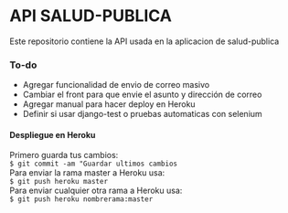 # API SALUD-PUBLICA

Este repositorio contiene la API usada en la aplicacion de salud-publica

### To-do
- Agregar funcionalidad de envio de correo masivo
- Cambiar el front para que envie el asunto y dirección de correo
- Agregar manual para hacer deploy en Heroku
- Definir si usar django-test o pruebas automaticas con selenium

#### Despliegue en Heroku
Primero guarda tus cambios:\
`$ git commit -am "Guardar ultimos cambios`\
Para enviar la rama master a Heroku usa:\
`$ git push heroku master`\
Para enviar cualquier otra rama a Heroku usa:\
`$ git push heroku nombrerama:master`
